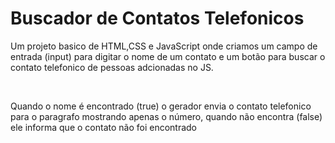 <h1>Buscador de Contatos Telefonicos</h1>

<p>Um projeto basico de HTML,CSS e JavaScript onde criamos um campo de entrada (input) para digitar o nome de um contato e um botão para buscar o contato telefonico de pessoas adcionadas no JS. </p>
<br>
<p> Quando o nome é encontrado (true) o gerador envia o contato telefonico para o paragrafo mostrando apenas o número, quando não encontra (false) ele informa que o contato não foi encontrado </p>
